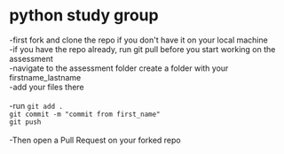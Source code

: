 # python study group
-first fork and clone the repo if you don't have it on your local machine <br>
-if you have the repo already, run git pull before you start working on the assessment <br>
-navigate to the assessment folder create a folder with your firstname_lastname <br>
-add your files there <br>
 <br>
-run ```git add . ```<br>
 ```git commit -m "commit from first_name" ```<br>
 ```git push ``` <br>
 <br>
-Then open a Pull Request on your forked repo
